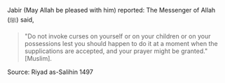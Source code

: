Jabir (May Allah be pleased with him) reported: The Messenger of Allah (ﷺ) said,

>"Do not invoke curses on yourself or on your children or on your possessions lest you should happen to do it at a moment when the supplications are accepted, and your prayer might be granted." [Muslim].

Source: Riyad as-Salihin 1497
